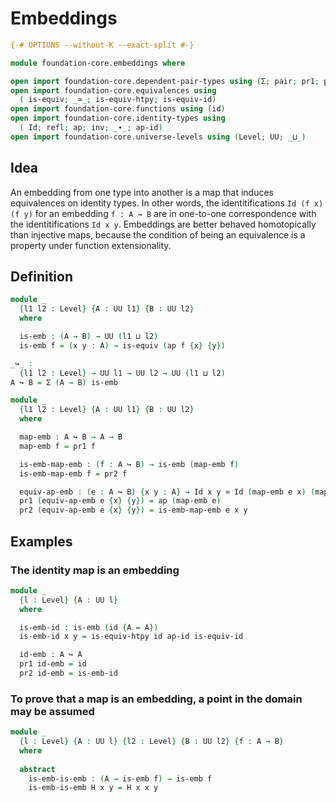 # Embeddings

```agda
{-# OPTIONS --without-K --exact-split #-}

module foundation-core.embeddings where

open import foundation-core.dependent-pair-types using (Σ; pair; pr1; pr2)
open import foundation-core.equivalences using
  ( is-equiv; _≃_; is-equiv-htpy; is-equiv-id)
open import foundation-core.functions using (id)
open import foundation-core.identity-types using
  ( Id; refl; ap; inv; _∙_; ap-id)
open import foundation-core.universe-levels using (Level; UU; _⊔_)
```

## Idea

An embedding from one type into another is a map that induces equivalences on identity types. In other words, the identitifications `Id (f x) (f y)` for an embedding `f : A → B` are in one-to-one correspondence with the identitifications `Id x y`. Embeddings are better behaved homotopically than injective maps, because the condition of being an equivalence is a property under function extensionality.

## Definition

```agda
module _
  {l1 l2 : Level} {A : UU l1} {B : UU l2}
  where

  is-emb : (A → B) → UU (l1 ⊔ l2)
  is-emb f = (x y : A) → is-equiv (ap f {x} {y})

_↪_ :
  {l1 l2 : Level} → UU l1 → UU l2 → UU (l1 ⊔ l2)
A ↪ B = Σ (A → B) is-emb

module _
  {l1 l2 : Level} {A : UU l1} {B : UU l2}
  where

  map-emb : A ↪ B → A → B
  map-emb f = pr1 f

  is-emb-map-emb : (f : A ↪ B) → is-emb (map-emb f)
  is-emb-map-emb f = pr2 f

  equiv-ap-emb : (e : A ↪ B) {x y : A} → Id x y ≃ Id (map-emb e x) (map-emb e y)
  pr1 (equiv-ap-emb e {x} {y}) = ap (map-emb e)
  pr2 (equiv-ap-emb e {x} {y}) = is-emb-map-emb e x y
```

## Examples


### The identity map is an embedding

```agda
module _
  {l : Level} {A : UU l}
  where

  is-emb-id : is-emb (id {A = A})
  is-emb-id x y = is-equiv-htpy id ap-id is-equiv-id

  id-emb : A ↪ A
  pr1 id-emb = id
  pr2 id-emb = is-emb-id
```

### To prove that a map is an embedding, a point in the domain may be assumed

```agda
module _
  {l : Level} {A : UU l} {l2 : Level} {B : UU l2} {f : A → B}
  where
  
  abstract
    is-emb-is-emb : (A → is-emb f) → is-emb f
    is-emb-is-emb H x y = H x x y
```
